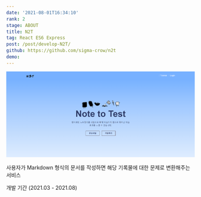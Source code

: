 ```yaml
---
date: '2021-08-01T16:34:10'
rank: 2
stage: ABOUT
title: N2T
tag: React ES6 Express
post: /post/develop-N2T/
github: https://github.com/sigma-crow/n2t
demo: 
---
```

![](assets/Note-to-Test/20221011233649670.png)

사용자가 Markdown 형식의 문서를 작성하면 해당 기록물에 대한 문제로 변환해주는 서비스

개발 기간 (2021.03 - 2021.08)
